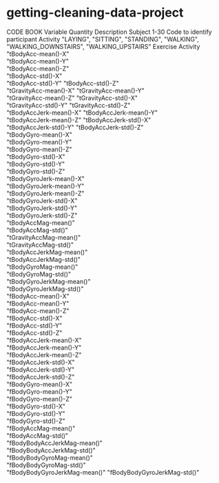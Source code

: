 getting-cleaning-data-project
=============================









CODE BOOK
Variable	Quantity	Description
Subject	1-30	Code to identify participant
Activity	"LAYING", "SITTING", "STANDING", "WALKING", "WALKING_DOWNSTAIRS", "WALKING_UPSTAIRS"	Exercise Activity
"tBodyAcc-mean()-X"           
"tBodyAcc-mean()-Y"          
"tBodyAcc-mean()-Z"           
"tBodyAcc-std()-X"           
"tBodyAcc-std()-Y"
"tBodyAcc-std()-Z"           
"tGravityAcc-mean()-X"
"tGravityAcc-mean()-Y"       
"tGravityAcc-mean()-Z"
"tGravityAcc-std()-X"        
"tGravityAcc-std()-Y"
"tGravityAcc-std()-Z"        
"tBodyAccJerk-mean()-X"
"tBodyAccJerk-mean()-Y"      
"tBodyAccJerk-mean()-Z"
"tBodyAccJerk-std()-X"       
"tBodyAccJerk-std()-Y"
"tBodyAccJerk-std()-Z"       
"tBodyGyro-mean()-X"          
"tBodyGyro-mean()-Y"         
"tBodyGyro-mean()-Z"          
"tBodyGyro-std()-X"          
"tBodyGyro-std()-Y"           
"tBodyGyro-std()-Z"          
"tBodyGyroJerk-mean()-X"      
"tBodyGyroJerk-mean()-Y"     
"tBodyGyroJerk-mean()-Z"      
"tBodyGyroJerk-std()-X"      
"tBodyGyroJerk-std()-Y"       
"tBodyGyroJerk-std()-Z"      
"tBodyAccMag-mean()"          
"tBodyAccMag-std()"          
"tGravityAccMag-mean()"       
"tGravityAccMag-std()"       
"tBodyAccJerkMag-mean()"      
"tBodyAccJerkMag-std()"      
"tBodyGyroMag-mean()"         
"tBodyGyroMag-std()"         
"tBodyGyroJerkMag-mean()"     
"tBodyGyroJerkMag-std()"     
"fBodyAcc-mean()-X"           
"fBodyAcc-mean()-Y"          
"fBodyAcc-mean()-Z"           
"fBodyAcc-std()-X"           
"fBodyAcc-std()-Y"            
"fBodyAcc-std()-Z"           
"fBodyAccJerk-mean()-X"       
"fBodyAccJerk-mean()-Y"      
"fBodyAccJerk-mean()-Z"       
"fBodyAccJerk-std()-X"       
"fBodyAccJerk-std()-Y"        
"fBodyAccJerk-std()-Z"       
"fBodyGyro-mean()-X"          
"fBodyGyro-mean()-Y"         
"fBodyGyro-mean()-Z"          
"fBodyGyro-std()-X"          
"fBodyGyro-std()-Y"           
"fBodyGyro-std()-Z"          
"fBodyAccMag-mean()"          
"fBodyAccMag-std()"          
"fBodyBodyAccJerkMag-mean()"  
"fBodyBodyAccJerkMag-std()"  
"fBodyBodyGyroMag-mean()"     
"fBodyBodyGyroMag-std()"     
"fBodyBodyGyroJerkMag-mean()" 
"fBodyBodyGyroJerkMag-std()" 